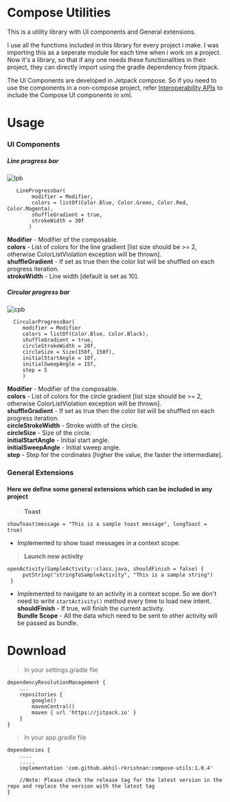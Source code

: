 # Compose Utilities

This is a utility library with UI components and General extensions.

I use all the functions included in this library for every project i make. I was importing this as a seperate module for each time when i work on a project. Now it's a library, so that if any one needs these functionalities in their project, they can directly import using the gradle dependency from jitpack.

The UI Components are developed in Jetpack compose. So if you need to use the components in a non-compose project, refer [Interoperability APIs](https://developer.android.com/jetpack/compose/interop/interop-apis) to include the Compose UI components in xml. 

# Usage
 ### UI Components
 ##### Line progress bar
 ![lpb](https://user-images.githubusercontent.com/30260853/205038531-180d45cb-1f8c-4573-aa7b-8ef495bb2488.gif)
 
       LineProgressbar(
            modifier = Modifier,
            colors = listOf(Color.Blue, Color.Green, Color.Red, Color.Magenta),
            shuffleGradient = true,
            strokeWidth = 30f
           )
  
  **Modifier** - Modifier of the composable.\
  **colors** - List of colors for the line gradient [list size should be >= 2, otherwise ColorListViolation exception will be thrown].\
  **shuffleGradient** - If set as true then the color list will be shuffled on each progress iteration.\
  **strokeWidth** - Line width [default is set as 10]. 
  
   ##### Circular progress bar
![cpb](https://user-images.githubusercontent.com/30260853/205042595-a048ce40-1b91-4a27-ba11-05814a081ba3.gif)

      CircularProgressBar(
         modifier = Modifier
         colors = listOf(Color.Blue, Color.Black),
         shuffleGradient = true,
         circleStrokeWidth = 20f,
         circleSize = Size(150f, 150f),
         initialStartAngle = 10f,
         initialSweepAngle = 15f,
         step = 5
         )
         
  **Modifier** - Modifier of the composable.\
  **colors** - List of colors for the circle gradient [list size should be >= 2, otherwise ColorListViolation exception will be thrown].\
  **shuffleGradient** - If set as true then the color list will be shuffled on each progress iteration.\
  **circleStrokeWidth** - Stroke width of the circle.\
  **circleSize** - Size of the circle.\
  **initialStartAngle** - Initial start angle. \
  **initialSweepAngle** - Initial sweep angle. \
  **step** - Step for the cordinates [higher the value, the faster the intermediate].


### General Extensions
#### Here we define some general extensions which can be included in any project
> **Toast**
  ```
  showToast(message = "This is a sample toast message", longToast = true)
  ``` 
 - Implemented to show toast messages in a context scope.

> **Launch new activity**
 ```
 openActivity(SampleActivity::class.java, shouldFinish = false) { 
      putString("stringToSampleActivity", "This is a sample string")
  }
  ```

 - Implemented to navigate to an activity in a context scope. So we don't need to write `startActivity()` method every time to load new intent.\
   **shouldFinish** - If true, will finish the current activity. \
   **Bundle Scope** - All the data which need to be sent to other activity will be passed as bundle.
   
     
      
# Download
> In your settings.gradle file
```
dependencyResolutionManagement {
    ...
    repositories {
        google()
        mavenCentral()
        maven { url 'https://jitpack.io' }    
    }
}
```

> In your app.gradle file
```
dependencies {
    ....
    .....  
    implementation 'com.github.akhil-rkrishnan:compose-utils:1.0.4'
    
    //Note: Please check the release tag for the latest version in the repo and replace the version with the latest tag
}
```

  
